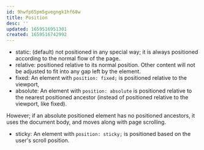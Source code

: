 ```yaml
---
id: 9hwfp65pm5gvegngk1hf68w
title: Position
desc: ''
updated: 1659516951301
created: 1659516742992
---
```


- static: (default) not positioned in any special way; it is always positioned according to the normal flow of the page.
- relative: positioned relative to its normal position. Other content will not be adjusted to fit into any gap left by the element.
- fixed: An element with `position: fixed;` is positioned relative to the viewport,
- absolute: An element with `position: absolute` is positioned relative to the nearest positioned ancestor (instead of positioned relative to the viewport, like fixed).

However; if an absolute positioned element has no positioned ancestors, it uses the document body, and moves along with page scrolling.
- sticky: An element with `position: sticky;` is positioned based on the user's scroll position.